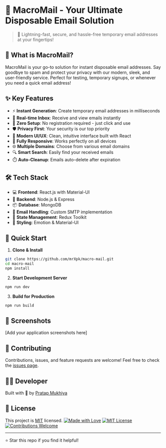 # 📧 MacroMail - Your Ultimate Disposable Email Solution

> 🚀 Lightning-fast, secure, and hassle-free temporary email addresses at your fingertips!


## 🌟 What is MacroMail?

MacroMail is your go-to solution for instant disposable email addresses. Say goodbye to spam and protect your privacy with our modern, sleek, and user-friendly service. Perfect for testing, temporary signups, or whenever you need a quick email address!

## ✨ Key Features

- ⚡ **Instant Generation**: Create temporary email addresses in milliseconds
- 🔄 **Real-time Inbox**: Receive and view emails instantly
- 🎯 **Zero Setup**: No registration required - just click and use
- 🛡️ **Privacy First**: Your security is our top priority
- 🎨 **Modern UI/UX**: Clean, intuitive interface built with React
- 📱 **Fully Responsive**: Works perfectly on all devices
- 🌐 **Multiple Domains**: Choose from various email domains
- 🔍 **Smart Search**: Easily find your received emails
- ⏱️ **Auto-Cleanup**: Emails auto-delete after expiration

## 🛠️ Tech Stack

- 💻 **Frontend**: React.js with Material-UI
- 🔧 **Backend**: Node.js & Express
- 📦 **Database**: MongoDB
- 📨 **Email Handling**: Custom SMTP implementation
- 🚀 **State Management**: Redux Toolkit
- 🎨 **Styling**: Emotion & Material-UI

## 🚀 Quick Start

1. **Clone & Install**
```bash
git clone https://github.com/mrXpk/macro-mail.git
cd macro-mail
npm install
```

2. **Start Development Server**
```bash
npm run dev
```

3. **Build for Production**
```bash
npm run build
```

## 📸 Screenshots

[Add your application screenshots here]

## 🤝 Contributing

Contributions, issues, and feature requests are welcome! Feel free to check the [issues page](https://github.com/mrXpk/macro-mail/issues).

## 👨‍💻 Developer

Built with 💖 by [Pratap Mukhiya](https://github.com/mrXpk)

## 📝 License

This project is [MIT](./LICENSE) licensed.
[![Made with Love](https://img.shields.io/badge/Made%20with-❤️-red.svg)](https://github.com/mrXpk)
[![MIT License](https://img.shields.io/badge/License-MIT-green.svg)](https://choosealicense.com/licenses/mit/)
[![Contributions Welcome](https://img.shields.io/badge/Contributions-welcome-blue.svg)](https://github.com/mrXpk)


---
⭐ Star this repo if you find it helpful!
